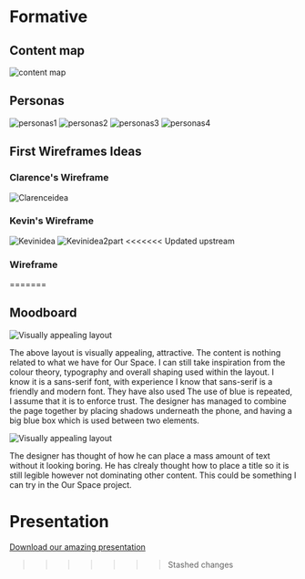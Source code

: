 # Formative

## Content map
![content map](https://cloud.githubusercontent.com/assets/22593770/26053540/2f8b05c6-3961-11e7-8055-45872bb2c2ad.jpg)

## Personas
![personas1](https://github.com/RaveHermanos/Formative/blob/master/Screen%20Shot%202017-05-15%20at%2011.18.57.png)
![personas2](https://github.com/RaveHermanos/Formative/blob/master/Screen%20Shot%202017-05-15%20at%2011.19.50.png)
![personas3](https://github.com/RaveHermanos/Formative/blob/master/Screen%20Shot%202017-05-15%20at%2011.20.52.png)
![personas4](https://github.com/RaveHermanos/Formative/blob/master/Screen%20Shot%202017-05-15%20at%2011.21.16.png)

## First Wireframes Ideas
### Clarence's Wireframe
![Clarenceidea](https://github.com/RaveHermanos/Formative/blob/master/Claranz%20Wire%20Frame.jpg)
### Kevin's Wireframe
![Kevinidea](https://github.com/RaveHermanos/Formative/blob/master/Desktop%20HD.png)
![Kevinidea2part](https://github.com/RaveHermanos/Formative/blob/master/Desktop%20HD%20Copy.png)
<<<<<<< Updated upstream
### Wireframe
=======


## Moodboard

![Visually appealing layout](https://github.com/RaveHermanos/Formative/blob/master/Images/square.png)

The above layout is visually appealing, attractive. The content is nothing related to what we have for Our Space. I can still take inspiration from the colour theory, typography and overall shaping used within the layout. I know it is a sans-serif font, with experience I know that sans-serif is a friendly and modern font. They have also used  The use of blue is repeated, I assume that it is to enforce trust. The designer has managed to combine the page together by placing shadows underneath the phone, and having a big blue box which is used between two elements.

![Visually appealing layout](https://github.com/RaveHermanos/Formative/blob/master/Images/Section.png)

The designer has thought of how he can place a mass amount of text without it looking boring. He has clrealy thought how to place a title so it is still legible however not dominating other content. This could be something I can try in the Our Space project.


# Presentation

[Download our amazing presentation](https://drive.google.com/open?id=0B2VBmeX3V4a4c0pDMHhZOTdPZk0)
>>>>>>> Stashed changes
